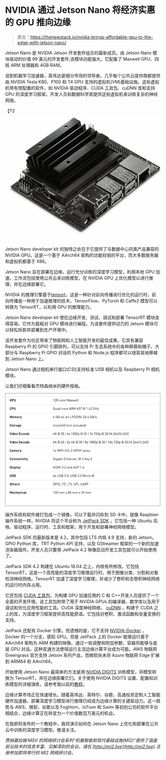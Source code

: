 # NVIDIA 通过 Jetson Nano 将经济实惠的 GPU 推向边缘

> 原文：<https://thenewstack.io/nvidia-brings-affordable-gpu-to-the-edge-with-jetson-nano/>

Jetson Nano 是 NVIDIA Jetson 开发套件组合的最新成员。由 Jetson Nano 模块驱动的价值 99 美元的开发套件,该模块功能强大。它配备了 Maxwell GPU、四核 ARM 处理器和 4GB RAM。

说到机器学习加速器，英伟达是细分市场的领导者。几乎每个公共云提供商都提供由 NVIDIA Tesla K80、P100 和 T4 GPU 支持的虚拟机(VM)基础设施。这些虚拟机带有预配置的软件，如 NVIDIA 驱动程序、CUDA 工具包、cuDNN 库和支持 GPU 的深度学习框架。开发人员和数据科学家提供这些虚拟机来训练复杂的神经网络。

【T2![](img/c0712ae8cfdbcb225b22e52ba8b90e4e.png)

Jetson Nano developer kit 的独特之处在于它提供了与数据中心同类产品兼容的 NVIDIA GPU。这是一个基于 AArch64 架构的功能较弱的平台，而大多数服务器和虚拟机都基于 X86。

Jetson Nano 旨在部署在边缘，运行充分训练的深度学习模型，利用本地 GPU 加速。工作流包括使用公共云来训练模型，在 NVIDIA GPU 上优化模型以进行推理，并在边缘部署它。

NVIDIA 的推理引擎基于[tensort](https://docs.nvidia.com/deeplearning/sdk/tensorrt-developer-guide/index.html)，这是一种针对前向传播进行优化的运行时，前向传播是一种用于加速推理的技术。TensorFlow、PyTorch 和 Caffe2 模型可以转换为 TensorRT，以利用 GPU 的推理能力。

Jetson Nano developer kit 使在边缘开发、测试、调试和部署 TensorRT 模块变得容易。它作为载板对 GPU 模块进行编程。为该套件提供动力的 Jetson 模块可以轻松拆卸并部署到生产环境中。

该开发套件为社区带来了物联网和人工智能开发的最佳成果。它具有兼容 Raspberry Pi 的 GPIO 引脚排列，可以支持 Pi 生态系统中的各种屏蔽和帽子。大部分与 Raspberry Pi GPIO 对话的 Python 和 Node.js 程序都可以很容易地移植到 Jetson Nano 上。

Jetson Nano 通过相机串行接口(CSI)支持标准 USB 相机以及 Raspberry Pi 相机模块。

让我们仔细看看杰特森纳米的硬件规格。

[![](img/cfecfed05267db92d834585897676fdc.png)](https://thenewstack.io/nvidia-brings-affordable-gpu-to-the-edge-with-jetson-nano/nano-0/)

操作系统和软件被打包成一个镜像，可以下载并闪存到 SD 卡中，就像 Raspbian 操作系统一样。NVIDIA 将这个平台称为 [JetPack SDK](https://docs.nvidia.com/jetson/jetpack/introduction/index.html) ，它包括一种 Ubuntu 风格、驱动程序、运行时、工具和框架，用于开发和部署神经网络模型。

JetPack SDK 的最新版本是 4.2，其中包括 LTS 内核 4.9 支持，新的 Jetson。GPIO Python 库，TRT Python API 支持，以及 GStreamer 框架的一个新的加速渲染器插件。开发人员只要用 JetPack 4.2 映像启动开发工具包就可以开始使用了。

JetPack SDK 4.2 构建在 Ubuntu 18.04 之上，内核有所修改。它包括 TensorRT，这是一个高性能的深度学习推理运行时，用于图像分类，分割和对象检测神经网络。TensorRT 加速了深度学习推理，并减少了卷积和去卷积神经网络的运行时内存占用。

它还包括 [CUDA 工具包](https://developer.nvidia.com/cuda-toolkit)，为构建 GPU 加速应用的 C 和 C++开发人员提供了一个全面的开发环境。该工具包附带了用于 NVIDIA GPUs 的编译器、数学库以及用于调试和优化应用性能的工具。CUDA 深度神经网络， [cuDNN](https://developer.nvidia.com/cudnn) ，构建于 CUDA 之上的库，为深度学习框架提供高性能原语。它包括对卷积、激活函数和张量变换的支持。

JetPack 还配有 Docker 引擎。但遗憾的是，它不支持 [NVIDIA-Docker](/primer-nvidia-docker-containers-meet-gpus/) ，Docker 的一个分支，感知 GPU。但是 JetPack 上的 Docker 能够运行基于 AArch64 架构为 ARM 构建的映像。通过一些调整和附加参数，容器将能够与底层 GPU 对话。这种变通方法使得运行主流边缘计算平台成为可能。AWS 物联网 Greengrass 官方支持 Jetson 系列产品，而微软尚未将 Azure 物联网 Edge 扩展到 ARM64 和 AArch64。

开始使用 Jetson Nano 最简单的方法是用 [NVIDIA DIGITS](https://thenewstack.io/nvidia-digits-an-easy-way-to-get-started-with-deep-learning/) 训练模型，将模型转换为 TensorRT，并在边缘部署它们。关于使用 NVIDIA DIGITS 设置、配置和训练模型的详细演练，请参考我以前的[教程](/train-a-convolutional-neural-network-with-nvidia-digits-and-caffe/)。

边缘计算市场正在快速增长。随着英伟达、英特尔、谷歌、高通投资定制人工智能硬件加速器，部署深度学习模型进行推理已经成为边缘计算的关键驱动力。这一趋势与 AWS、微软、谷歌以及 FogHorn、IoTium 和 Swim 等初创公司的软件平台相结合，边缘计算正在转变为一个价值数百万美元的机会。

在我即将发布的一个教程中，我将演示如何在 Jetson Nano 上优化和部署在公共云中训练的深度学习模型。敬请关注。

*贾纳基拉姆·MSV 的网络研讨会系列“机器智能和现代基础设施(MI2)”提供了涵盖前沿技术的信息丰富、见解深刻的会议。请在 [http://mi2.live](http://mi2.live) 注册参加即将举行的 MI2 网络研讨会。*

<svg xmlns:xlink="http://www.w3.org/1999/xlink" viewBox="0 0 68 31" version="1.1"><title>Group</title> <desc>Created with Sketch.</desc></svg>
